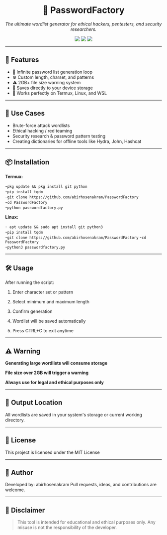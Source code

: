 <h1 align="center">🔐 PasswordFactory</h1>
<p align="center"><i>The ultimate wordlist generator for ethical hackers, pentesters, and security researchers.</i></p>

<p align="center">
  <img src="https://img.shields.io/badge/made%20by-abirhosenakram-blue?style=flat-square">
  <img src="https://img.shields.io/badge/version-1.0-brightgreen?style=flat-square">
  <img src="https://img.shields.io/badge/python-3.x-yellow?style=flat-square">
</p>

---

## 🚀 Features

- 🔁 Infinite password list generation loop
- ⚙️ Custom length, charset, and patterns
- ⚠️ 2GB+ file size warning system
- 💾 Saves directly to your device storage
- 🧪 Works perfectly on Termux, Linux, and WSL

---

## 🧠 Use Cases

- Brute-force attack wordlists
- Ethical hacking / red teaming
- Security research & password pattern testing
- Creating dictionaries for offline tools like Hydra, John, Hashcat

---

## 📦 Installation

**Termux:**

-`pkg update && pkg install git python`  
-`pip install tqdm`  
-`git clone https://github.com/abirhosenakram/PasswordFactory`  
-`cd PasswordFactory`  
-`python passwordfactory.py`  

**Linux:**

-` apt update && sudo apt install git python3`  
-`pip install tqdm`  
-`git clone https://github.com/abirhosenakram/PasswordFactory`
-`cd PasswordFactory`  
-`python3 passwordfactory.py`  


---

## 🛠️ Usage

After running the script:

1. Enter character set or pattern


2. Select minimum and maximum length


3. Confirm generation


4. Wordlist will be saved automatically


5. Press CTRL+C to exit anytime




---

## ⚠️ Warning

**Generating large wordlists will consume storage**

**File size over 2GB will trigger a warning**

**Always use for legal and ethical purposes only**



---

## 📂 Output Location

All wordlists are saved in your system's storage or current working directory.


---

## 📄 License

This project is licensed under the MIT License


---

## 👤 Author

Developed by: abirhosenakram
Pull requests, ideas, and contributions are welcome.


---

## 🧠 Disclaimer

> This tool is intended for educational and ethical purposes only.
Any misuse is not the responsibility of the developer.